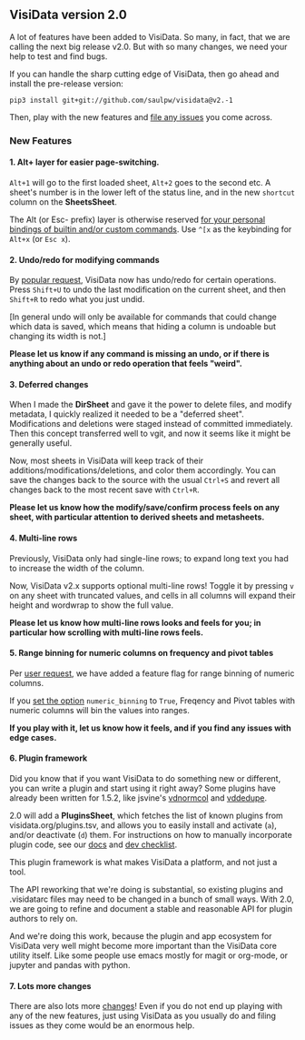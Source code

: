 ## VisiData version 2.0

A lot of features have been added to VisiData.  So many, in fact, that we are calling the next big release v2.0.
But with so many changes, we need your help to test and find bugs.

If you can handle the sharp cutting edge of VisiData, then go ahead and install the pre-release version:

    pip3 install git+git://github.com/saulpw/visidata@v2.-1

Then, play with the new features and [file any issues](https://github.com/saulpw/visidata/issues/new/choose) you come across.

### New Features

#### 1. Alt+ layer for easier page-switching.

`Alt+1` will go to the first loaded sheet, `Alt+2` goes to the second etc.
A sheet's number is in the lower left of the status line, and in the new `shortcut` column on the **SheetsSheet**.

The Alt (or Esc- prefix) layer is otherwise reserved [for your personal bindings of builtin and/or custom commands](http://visidata.org/docs/customize/).
Use `^[x` as the keybinding for `Alt+x` (or `Esc x`).

#### 2. Undo/redo for modifying commands

By [popular request](https://github.com/saulpw/visidata/issues/141), VisiData now has undo/redo for certain operations.
Press `Shift+U` to undo the last modification on the current sheet, and then `Shift+R` to redo what you just undid.

[In general undo will only be available for commands that could change which data is saved, which means that hiding a column is undoable but changing its width is not.]

**Please let us know if any command is missing an undo, or if there is anything about an undo or redo operation that feels "weird".**

#### 3. Deferred changes

When I made the **DirSheet** and gave it the power to delete files, and modify metadata, I quickly realized it needed to be a "deferred sheet".
Modifications and deletions were staged instead of committed immediately.
Then this concept transferred well to vgit, and now it seems like it might be generally useful.

Now, most sheets in VisiData will keep track of their additions/modifications/deletions, and color them accordingly.
You can save the changes back to the source with the usual `Ctrl+S` and revert all changes back to the most recent save with `Ctrl+R`.

**Please let us know how the modify/save/confirm process feels on any sheet, with particular attention to derived sheets and metasheets.**

#### 4. Multi-line rows

Previously, VisiData only had single-line rows; to expand long text you had to increase the width of the column.

Now, VisiData v2.x supports optional multi-line rows! Toggle it by pressing `v` on any sheet with truncated values, and cells in all columns will expand their height and wordwrap to show the full value.

**Please let us know how multi-line rows looks and feels for you; in particular how scrolling with multi-line rows feels.**

#### 5. Range binning for numeric columns on frequency and pivot tables

Per [user request](https://github.com/saulpw/visidata/issues/244), we have added a feature flag for range binning of numeric columns.

If you [set the option](https://github.com/saulpw/visidata/blob/v2.-1/docs/customize.md#how-to-have-setting-configurations-persist) `numeric_binning` to `True`, Freqency and Pivot tables with numeric columns will bin the values into ranges.

**If you play with it, let us know how it feels, and if you find any issues with edge cases.**

#### 6. Plugin framework

Did you know that if you want VisiData to do something new or different, you can write a plugin and start using it right away?  Some plugins have already been written for 1.5.2, like jsvine's [vdnormcol](https://github.com/jsvine/visidata-plugins/blob/master/plugins/vdnormcol.py) and [vddedupe](https://github.com/jsvine/visidata-plugins/blob/master/plugins/vddedupe.py).

2.0 will add a **PluginsSheet**, which fetches the list of known plugins from visidata.org/plugins.tsv, and allows you to easily install and activate (`a`), and/or deactivate (`d`) them. For instructions on how to manually incorporate plugin code, see our [docs](https://github.com/saulpw/visidata/blob/develop/docs/plugins.md) and [dev checklist](https://github.com/saulpw/visidata/blob/develop/dev/checklists/add-plugin.md).

This plugin framework is what makes VisiData a platform, and not just a tool.

The API reworking that we're doing is substantial, so existing plugins and .visidatarc files may need to be changed in a bunch of small ways.
With 2.0, we are going to refine and document a stable and reasonable API for plugin authors to rely on.

And we're doing this work, because the plugin and app ecosystem for VisiData very well might become more important than the VisiData core utility itself.
Like some people use emacs mostly for magit or org-mode, or jupyter and pandas with python.

#### 7. Lots more changes

There are also lots more [changes](https://github.com/saulpw/visidata/blob/v2.-1/CHANGELOG.md)!
Even if you do not end up playing with any of the new features, just using VisiData as you usually do and filing issues as they come would be an enormous help.

